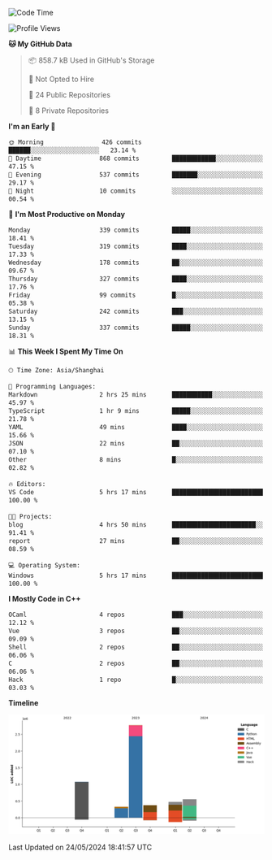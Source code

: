 <!--
**Salvely/Salvely** is a ✨ _special_ ✨ repository because its `README.md` (this file) appears on your GitHub profile.

Here are some ideas to get you started:

- 🔭 I’m currently working on ...
- 🌱 I’m currently learning ...
- 👯 I’m looking to collaborate on ...
- 🤔 I’m looking for help with ...
- 💬 Ask me about ...
- 📫 How to reach me: ...
- 😄 Pronouns: ...
- ⚡ Fun fact: ...
-->

<!--START_SECTION:waka-->
![Code Time](http://img.shields.io/badge/Code%20Time-822%20hrs%2057%20mins-blue)

![Profile Views](http://img.shields.io/badge/Profile%20Views-2-blue)

**🐱 My GitHub Data** 

> 📦 858.7 kB Used in GitHub's Storage 
 > 
> 🚫 Not Opted to Hire
 > 
> 📜 24 Public Repositories 
 > 
> 🔑 8 Private Repositories 
 > 
**I'm an Early 🐤** 

```text
🌞 Morning                426 commits         ██████░░░░░░░░░░░░░░░░░░░   23.14 % 
🌆 Daytime                868 commits         ████████████░░░░░░░░░░░░░   47.15 % 
🌃 Evening                537 commits         ███████░░░░░░░░░░░░░░░░░░   29.17 % 
🌙 Night                  10 commits          ░░░░░░░░░░░░░░░░░░░░░░░░░   00.54 % 
```
📅 **I'm Most Productive on Monday** 

```text
Monday                   339 commits         █████░░░░░░░░░░░░░░░░░░░░   18.41 % 
Tuesday                  319 commits         ████░░░░░░░░░░░░░░░░░░░░░   17.33 % 
Wednesday                178 commits         ██░░░░░░░░░░░░░░░░░░░░░░░   09.67 % 
Thursday                 327 commits         ████░░░░░░░░░░░░░░░░░░░░░   17.76 % 
Friday                   99 commits          █░░░░░░░░░░░░░░░░░░░░░░░░   05.38 % 
Saturday                 242 commits         ███░░░░░░░░░░░░░░░░░░░░░░   13.15 % 
Sunday                   337 commits         █████░░░░░░░░░░░░░░░░░░░░   18.31 % 
```


📊 **This Week I Spent My Time On** 

```text
🕑︎ Time Zone: Asia/Shanghai

💬 Programming Languages: 
Markdown                 2 hrs 25 mins       ███████████░░░░░░░░░░░░░░   45.97 % 
TypeScript               1 hr 9 mins         █████░░░░░░░░░░░░░░░░░░░░   21.78 % 
YAML                     49 mins             ████░░░░░░░░░░░░░░░░░░░░░   15.66 % 
JSON                     22 mins             ██░░░░░░░░░░░░░░░░░░░░░░░   07.10 % 
Other                    8 mins              █░░░░░░░░░░░░░░░░░░░░░░░░   02.82 % 

🔥 Editors: 
VS Code                  5 hrs 17 mins       █████████████████████████   100.00 % 

🐱‍💻 Projects: 
blog                     4 hrs 50 mins       ███████████████████████░░   91.41 % 
report                   27 mins             ██░░░░░░░░░░░░░░░░░░░░░░░   08.59 % 

💻 Operating System: 
Windows                  5 hrs 17 mins       █████████████████████████   100.00 % 
```

**I Mostly Code in C++** 

```text
OCaml                    4 repos             ███░░░░░░░░░░░░░░░░░░░░░░   12.12 % 
Vue                      3 repos             ██░░░░░░░░░░░░░░░░░░░░░░░   09.09 % 
Shell                    2 repos             ██░░░░░░░░░░░░░░░░░░░░░░░   06.06 % 
C                        2 repos             ██░░░░░░░░░░░░░░░░░░░░░░░   06.06 % 
Hack                     1 repo              █░░░░░░░░░░░░░░░░░░░░░░░░   03.03 % 
```



**Timeline**

![Lines of Code chart](https://raw.githubusercontent.com/Salvely/Salvely/main/assets/bar_graph.png)


 Last Updated on 24/05/2024 18:41:57 UTC
<!--END_SECTION:waka-->
<!-- ### [![Typing SVG](https://readme-typing-svg.demolab.com?font=JetBrains+Mono&size=22&pause=1000&width=435&height=70&lines=Hi!+I'm+Wen+Gao.+Nice+to+see+you!)](https://git.io/typing-svg)

[![Salvely's GitHub stats](https://github-readme-stats.vercel.app/api?username=Salvely&count_private=true&show_icons=true&theme=buefy&include_all_commits=true)](https://github.com/anuraghazr/github-readme-stats)
[![Top Langs](https://github-readme-stats.vercel.app/api/top-langs/?username=Salvely)](https://github.com/anuraghazr/github-readme-stats)


![Leetcode Stats](https://leetcard.jacoblin.cool/Salvely?theme=wtf&font=Kameron&ext=activity&show_rank=true)

![](https://komarev.com/ghpvc/?username=Salvely)
-->
